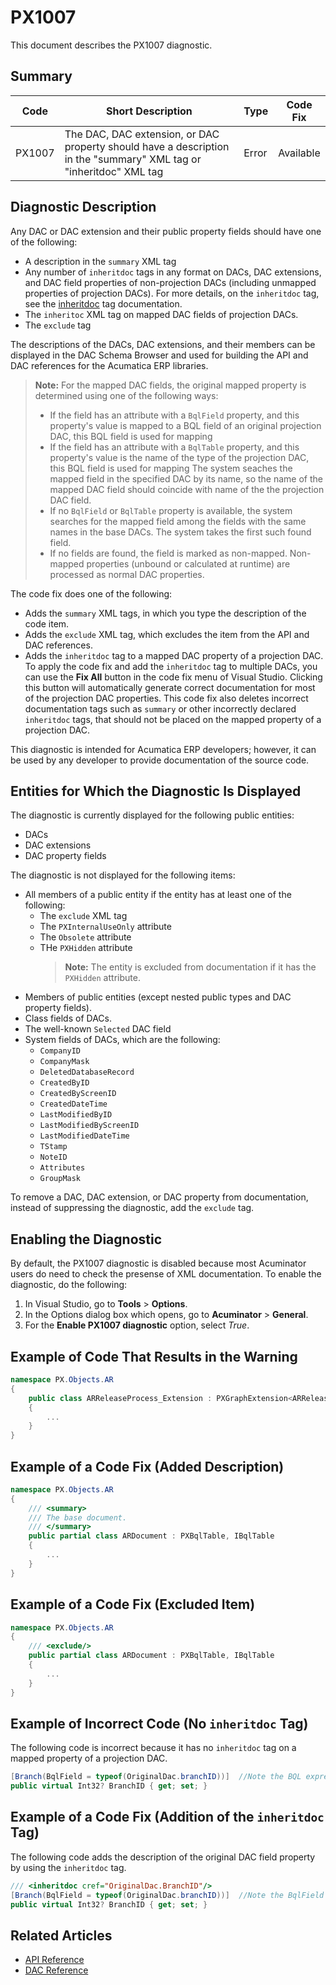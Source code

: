 # PX1007
This document describes the PX1007 diagnostic.

## Summary

| Code   | Short Description                                   | Type                             | Code Fix  | 
| ------ | ----------------------------------------------------| -------------------------------- | --------- | 
| PX1007 | The DAC, DAC extension, or DAC property should have a description in the "summary" XML tag or "inheritdoc" XML tag | Error | Available | 

## Diagnostic Description
Any DAC or DAC extension and their public property fields should have one of the following:
* A description in the `summary` XML tag
* Any number of `inheritdoc` tags in any format on DACs, DAC extensions, and DAC field properties of non-projection DACs (including unmapped properties of projection DACs).
  For more details, on the `inheritdoc` tag, see the [inheritdoc](https://learn.microsoft.com/en-us/dotnet/csharp/language-reference/xmldoc/recommended-tags#inheritdoc) tag documentation.
* The `inheritoc` XML tag on mapped DAC fields of projection DACs.
* The `exclude` tag 
 

The descriptions of the DACs, DAC extensions, and their members can be displayed in the DAC Schema Browser and used for building the API and DAC references for the Acumatica ERP libraries.

> **Note:**
> For the mapped DAC fields, the original mapped property is determined using one of the following ways:
> * If the field has an attribute with a `BqlField` property, and this property's value is mapped to a BQL field of an original projection DAC, this BQL field is used for mapping
> * If the field has an attribute with a `BqlTable` property, and this property's value is the name of the type of the projection DAC, this BQL field is used for mapping
>   The system seaches the mapped field in the specified DAC by its name, so the name of the mapped DAC field should coincide with name of the the projection DAC field.
> * If no `BqlField` or `BqlTable` property is available, the system searches for the mapped field among the fields with the same names in the base DACs. The system takes the first such found field.
> * If no fields are found, the field is marked as non-mapped. Non-mapped properties (unbound or calculated at runtime) are processed as normal DAC properties.

The code fix does one of the following:
 - Adds the `summary` XML tags, in which you type the description of the code item.
 - Adds the `exclude` XML tag, which excludes the item from the API and DAC references.
 - Adds the `inheritdoc` tag to a mapped DAC property of a projection DAC.
   To apply the code fix and add the `inheritdoc` tag to multiple DACs, you can use the **Fix All** button in the code fix menu of Visual Studio. Clicking this button will automatically generate correct documentation for most of the projection DAC properties.
   This code fix also deletes incorrect documentation tags such as `summary` or other incorrectly declared `inheritdoc` tags, that should not be placed on the mapped property of a projection DAC.

This diagnostic is intended for Acumatica ERP developers; however, it can be used by any developer to provide documentation of the source code.

## Entities for Which the Diagnostic Is Displayed
The diagnostic is currently displayed for the following public entities:
 - DACs
 - DAC extensions
 - DAC property fields

The diagnostic is not displayed for the following items: 
 - All members of a public entity if the entity has at least one of the following:
   - The `exclude` XML tag
   - The `PXInternalUseOnly` attribute
   - The `Obsolete` attribute
   - THe `PXHidden` attribute 
     > **Note:** The entity is excluded from documentation if it has the `PXHidden` attribute.
 - Members of public entities (except nested public types and DAC property fields).
 - Class fields of DACs. 
 - The well-known `Selected` DAC field
 - System fields of DACs, which are the following: 
   - `CompanyID`
   - `CompanyMask`
   - `DeletedDatabaseRecord`
   - `CreatedByID`
   - `CreatedByScreenID`
   - `CreatedDateTime`
   - `LastModifiedByID`
   - `LastModifiedByScreenID`
   - `LastModifiedDateTime`
   - `TStamp`
   - `NoteID`
   - `Attributes`
   - `GroupMask`

To remove a DAC, DAC extension, or DAC property from documentation, instead of suppressing the diagnostic, add the `exclude` tag.

## Enabling the Diagnostic

By default, the PX1007 diagnostic is disabled because most Acuminator users do need to check the presense of XML documentation.
To enable the diagnostic, do the following:
1. In Visual Studio, go to **Tools** > **Options**.
2. In the Options dialog box which opens, go to **Acuminator** > **General**.
3. For the **Enable PX1007 diagnostic** option, select _True_.

## Example of Code That Results in the Warning

```C#
namespace PX.Objects.AR
{
    public class ARReleaseProcess_Extension : PXGraphExtension<ARReleaseProcess> // The PX1007 warning is displayed for this line.
    {
        ...
    }
}
```

## Example of a Code Fix (Added Description)

```C#
namespace PX.Objects.AR
{
    /// <summary>
    /// The base document.
    /// </summary>
    public partial class ARDocument : PXBqlTable, IBqlTable
    {
        ...
    }
}
```

## Example of a Code Fix (Excluded Item)

```C#
namespace PX.Objects.AR
{
    /// <exclude/>
    public partial class ARDocument : PXBqlTable, IBqlTable
    {
        ...
    }
}
```

## Example of Incorrect Code (No `inheritdoc` Tag)
The following code is incorrect because it has no `inheritdoc` tag on a mapped property of a projection DAC.
```C#
[Branch(BqlField = typeof(OriginalDac.branchID))]  //Note the BQL expression for property initialization
public virtual Int32? BranchID { get; set; }
```


## Example of a Code Fix (Addition of the `inheritdoc` Tag)
The following code adds the description of the original DAC field property by using the `inheritdoc` tag.
```C# 
/// <inheritdoc cref="OriginalDac.BranchID"/>  
[Branch(BqlField = typeof(OriginalDac.branchID))]  //Note the BqlField property initialization expression
public virtual Int32? BranchID { get; set; }
```

## Related Articles

 - [API Reference](https://help.acumatica.com/Help?ScreenId=ShowWiki&pageid=41f852ad-6736-e6fa-d080-006a9776ed78)
 - [DAC Reference](https://help.acumatica.com/Help?ScreenId=ShowWiki&pageid=177d968e-53c0-3d58-e93c-b8a55936635a)

